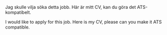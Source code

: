 
Jag skulle vilja söka detta jobb.
Här är mitt CV, kan du göra det ATS-kompatibelt.

I would like to apply for this job.
Here is my CV, please can you make it ATS compatible.

